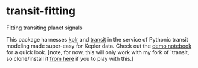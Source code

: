 # transit-fitting
Fitting transiting planet signals

This package harnesses [kplr](github.com/dfm/kplr) and [transit](github.com/dfm/transit) in the service of Pythonic transit modeling made super-easy for Kepler data.  Check out the [demo notebook](https://github.com/timothydmorton/transit-fitting/blob/master/notebooks/demo.ipynb) for a quick look.  [note, for now, this will only work with my fork of `transit, so clone/install it [from here](github.com/timothydmorton/transit) if you to play with this.]

